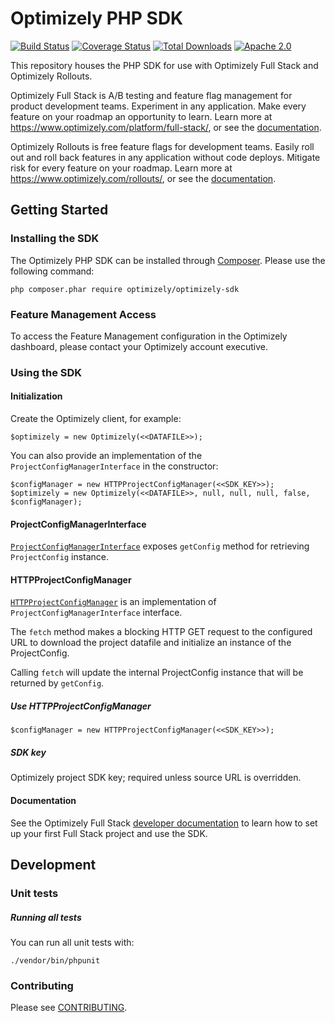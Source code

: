 # Optimizely PHP SDK
[![Build Status](https://travis-ci.org/optimizely/php-sdk.svg?branch=master)](https://travis-ci.org/optimizely/php-sdk)
[![Coverage Status](https://coveralls.io/repos/github/optimizely/php-sdk/badge.svg?branch=master)](https://coveralls.io/github/optimizely/php-sdk?branch=master)
[![Total Downloads](https://poser.pugx.org/optimizely/optimizely-sdk/downloads)](https://packagist.org/packages/optimizely/optimizely-sdk)
[![Apache 2.0](https://img.shields.io/github/license/nebula-plugins/gradle-extra-configurations-plugin.svg)](http://www.apache.org/licenses/LICENSE-2.0)

This repository houses the PHP SDK for use with Optimizely Full Stack and Optimizely Rollouts.

Optimizely Full Stack is A/B testing and feature flag management for product development teams. Experiment in any application. Make every feature on your roadmap an opportunity to learn. Learn more at https://www.optimizely.com/platform/full-stack/, or see the [documentation](https://docs.developers.optimizely.com/full-stack/docs).

Optimizely Rollouts is free feature flags for development teams. Easily roll out and roll back features in any application without code deploys. Mitigate risk for every feature on your roadmap. Learn more at https://www.optimizely.com/rollouts/, or see the [documentation](https://docs.developers.optimizely.com/rollouts/docs).

## Getting Started

### Installing the SDK

The Optimizely PHP SDK can be installed through [Composer](https://getcomposer.org/). Please use the following command: 

```
php composer.phar require optimizely/optimizely-sdk
```

### Feature Management Access
To access the Feature Management configuration in the Optimizely dashboard, please contact your Optimizely account executive.

### Using the SDK

#### Initialization
Create the Optimizely client, for example:

```
$optimizely = new Optimizely(<<DATAFILE>>);
```

You can also provide an implementation of the `ProjectConfigManagerInterface` in the constructor:

```
$configManager = new HTTPProjectConfigManager(<<SDK_KEY>>);
$optimizely = new Optimizely(<<DATAFILE>>, null, null, null, false, $configManager);
```

#### ProjectConfigManagerInterface
[`ProjectConfigManagerInterface`](https://github.com/optimizely/php-sdk/blob/master/src/Optimizely/ProjectConfigManager/ProjectConfigManagerInterface.php) exposes `getConfig` method for retrieving `ProjectConfig` instance.

#### HTTPProjectConfigManager

[`HTTPProjectConfigManager`](https://github.com/optimizely/php-sdk/blob/master/src/Optimizely/ProjectConfigManager/HTTPProjectConfigManager.php)
is an implementation of `ProjectConfigManagerInterface` interface.

The `fetch` method makes a blocking HTTP GET request to the configured URL to download the
project datafile and initialize an instance of the ProjectConfig.

Calling `fetch` will update the internal ProjectConfig instance that will be returned by `getConfig`.

##### Use HTTPProjectConfigManager

```
$configManager = new HTTPProjectConfigManager(<<SDK_KEY>>);
```

##### SDK key
Optimizely project SDK key; required unless source URL is overridden.

#### Documentation
See the Optimizely Full Stack [developer documentation](https://developers.optimizely.com/x/solutions/sdks/reference/?language=php) to learn how to set up your first Full Stack project and use the SDK.

## Development

### Unit tests

##### Running all tests
You can run all unit tests with:

```
./vendor/bin/phpunit
```

### Contributing

Please see [CONTRIBUTING](CONTRIBUTING.md).
